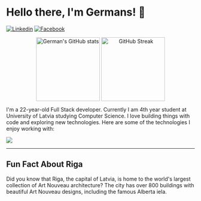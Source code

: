 # Hello there, I'm Germans! 👋
[![Linkedin](https://img.shields.io/badge/-Linkedin-000?&logo=Linkedin)](https://www.linkedin.com/in/germans-rakitenko/)
[![Facebook](https://img.shields.io/badge/-Facebook-000?&logo=Facebook)](https://www.facebook.com/germans.rakitenko)

<p align="middle" >
  <img align="top" alt="German's GitHub stats" src="https://github-readme-stats.vercel.app/api?username=rakitenkogermans&show_icons=true" height="170px" />
  <img align="top" alt="GitHub Streak" src="https://streak-stats.demolab.com?user=rakitenkogermans&hide_border=true&date_format=M%20j%5B%2C%20Y%5D" height="170px" /> 
</p>

I'm a 22-year-old Full Stack developer. Currently I am 4th year student at University of Latvia studying Computer Science. I love building things with code and exploring new technologies. Here are some of the technologies I enjoy working with:

<p align="left">
  <a href="https://skillicons.dev">
    <img src="https://skillicons.dev/icons?i=js,ts,react,next,redux,scss,materialui,tailwind,nodejs,express,jest,mongodb,mysql,babel,webpack,linux,nginx,git" />
  </a>
</p>

------------

## Fun Fact About Riga

Did you know that Riga, the capital of Latvia, is home to the world's largest collection of Art Nouveau architecture? The city has over 800 buildings with beautiful Art Nouveau designs, including the famous Alberta iela.


